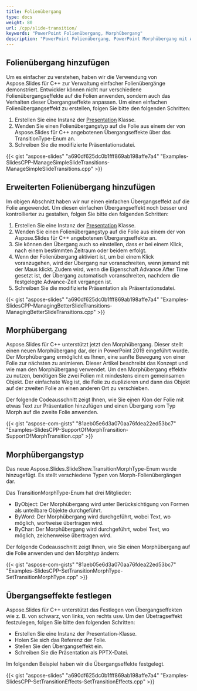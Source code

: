 ```yaml
---
title: Folienübergang
type: docs
weight: 80
url: /cpp/slide-transition/
keywords: "PowerPoint Folienübergang, Morphübergang"
description: "PowerPoint Folienübergang, PowerPoint Morphübergang mit Aspose.Slides."
---
```



## **Folienübergang hinzufügen**
Um es einfacher zu verstehen, haben wir die Verwendung von Aspose.Slides für C++ zur Verwaltung einfacher Folienübergänge demonstriert. Entwickler können nicht nur verschiedene Folienübergangseffekte auf die Folien anwenden, sondern auch das Verhalten dieser Übergangseffekte anpassen. Um einen einfachen Folienübergangseffekt zu erstellen, folgen Sie bitte den folgenden Schritten:

1. Erstellen Sie eine Instanz der [Presentation](https://reference.aspose.com/slides/cpp/class/aspose.slides.presentation) Klasse.
1. Wenden Sie einen Folienübergangstyp auf die Folie aus einem der von Aspose.Slides für C++ angebotenen Übergangseffekte über das TransitionType-Enum an.
1. Schreiben Sie die modifizierte Präsentationsdatei.

{{< gist "aspose-slides" "a690df625dc0b1fff869ab198affe7a4" "Examples-SlidesCPP-ManageSimpleSlideTransitions-ManageSimpleSlideTransitions.cpp" >}}

## **Erweiterten Folienübergang hinzufügen**
Im obigen Abschnitt haben wir nur einen einfachen Übergangseffekt auf die Folie angewendet. Um diesen einfachen Übergangseffekt noch besser und kontrollierter zu gestalten, folgen Sie bitte den folgenden Schritten:

1. Erstellen Sie eine Instanz der [Presentation](https://reference.aspose.com/slides/cpp/class/aspose.slides.presentation) Klasse.
1. Wenden Sie einen Folienübergangstyp auf die Folie aus einem der von Aspose.Slides für C++ angebotenen Übergangseffekte an.
1. Sie können den Übergang auch so einstellen, dass er bei einem Klick, nach einem bestimmten Zeitraum oder beidem erfolgt.
1. Wenn der Folienübergang aktiviert ist, um bei einem Klick voranzugehen, wird der Übergang nur voranschreiten, wenn jemand mit der Maus klickt. Zudem wird, wenn die Eigenschaft Advance After Time gesetzt ist, der Übergang automatisch voranschreiten, nachdem die festgelegte Advance-Zeit vergangen ist.
1. Schreiben Sie die modifizierte Präsentation als Präsentationsdatei.

{{< gist "aspose-slides" "a690df625dc0b1fff869ab198affe7a4" "Examples-SlidesCPP-ManagingBetterSlideTransitions-ManagingBetterSlideTransitions.cpp" >}}


## **Morphübergang**
Aspose.Slides für C++ unterstützt jetzt den Morphübergang. Dieser stellt einen neuen Morphübergang dar, der in PowerPoint 2019 eingeführt wurde. Der Morphübergang ermöglicht es Ihnen, eine sanfte Bewegung von einer Folie zur nächsten zu animieren. Dieser Artikel beschreibt das Konzept und wie man den Morphübergang verwendet. Um den Morphübergang effektiv zu nutzen, benötigen Sie zwei Folien mit mindestens einem gemeinsamen Objekt. Der einfachste Weg ist, die Folie zu duplizieren und dann das Objekt auf der zweiten Folie an einen anderen Ort zu verschieben.

Der folgende Codeausschnitt zeigt Ihnen, wie Sie einen Klon der Folie mit etwas Text zur Präsentation hinzufügen und einen Übergang vom Typ Morph auf die zweite Folie anwenden.

{{< gist "aspose-com-gists" "81aeb05e6d3a070aa76fdea22ed53bc7" "Examples-SlidesCPP-SupportOfMorphTransition-SupportOfMorphTransition.cpp" >}}

## **Morphübergangstyp**
Das neue Aspose.Slides.SlideShow.TransitionMorphType-Enum wurde hinzugefügt. Es stellt verschiedene Typen von Morph-Folienübergängen dar.

Das TransitionMorphType-Enum hat drei Mitglieder:

- ByObject: Der Morphübergang wird unter Berücksichtigung von Formen als unteilbare Objekte durchgeführt.
- ByWord: Der Morphübergang wird durchgeführt, wobei Text, wo möglich, wortweise übertragen wird.
- ByChar: Der Morphübergang wird durchgeführt, wobei Text, wo möglich, zeichenweise übertragen wird.

Der folgende Codeausschnitt zeigt Ihnen, wie Sie einen Morphübergang auf die Folie anwenden und den Morphtyp ändern:

{{< gist "aspose-com-gists" "81aeb05e6d3a070aa76fdea22ed53bc7" "Examples-SlidesCPP-SetTransitionMorphType-SetTransitionMorphType.cpp" >}}


## **Übergangseffekte festlegen**
Aspose.Slides für C++ unterstützt das Festlegen von Übergangseffekten wie z. B. von schwarz, von links, von rechts usw. Um den Übetragseffekt festzulegen, folgen Sie bitte den folgenden Schritten:

- Erstellen Sie eine Instanz der Presentation-Klasse.
- Holen Sie sich das Referenz der Folie.
- Stellen Sie den Übergangseffekt ein.
- Schreiben Sie die Präsentation als PPTX-Datei.

Im folgenden Beispiel haben wir die Übergangseffekte festgelegt.

{{< gist "aspose-slides" "a690df625dc0b1fff869ab198affe7a4" "Examples-SlidesCPP-SetTransitionEffects-SetTransitionEffects.cpp" >}}